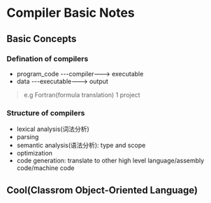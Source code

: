 # Compiler Basic Notes

## Basic Concepts

### Defination of compilers

-   program_code ---compiler---> executable
-   data ---executable---> output

> e.g Fortran(formula translation) 1 project

### Structure of compilers

-   lexical analysis(词法分析)
-   parsing
-   semantic analysis(语法分析): type and scope
-   optimization
-   code generation: translate to other high level language/assembly code/machine code

## Cool(Classrom Object-Oriented Language)
